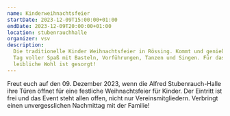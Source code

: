 ```yaml
---
name: Kinderweihnachtsfeier
startDate: 2023-12-09T15:00:00+01:00
endDate: 2023-12-09T20:00:00+01:00
location: stubenrauchhalle
organizer: vsv
description:
  Die traditionelle Kinder Weihnachtsfeier in Rössing. Kommt und genießt einen
  Tag voller Spaß mit Basteln, Vorführungen, Tanzen und Singen. Für das
  leibliche Wohl ist gesorgt!
---
```


Freut euch auf den 09. Dezember 2023, wenn die Alfred Stubenrauch-Halle ihre
Türen öffnet für eine festliche Weihnachtsfeier für Kinder. Der Eintritt ist
frei und das Event steht allen offen, nicht nur Vereinsmitgliedern. Verbringt
einen unvergesslichen Nachmittag mit der Familie!
